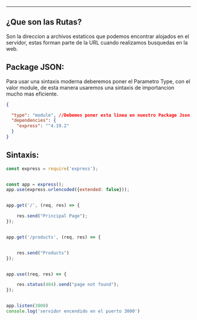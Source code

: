 
---
## ¿Que son las Rutas?
Son la direccion a archivos estaticos que podemos encontrar alojados en el servidor, estas forman parte de la URL cuando realizamos busquedas en la web.

## Package JSON:
Para usar una sintaxis moderna deberemos poner el Parametro Type, con el valor module, de esta manera usaremos una sintaxis de importancion mucho mas eficiente. 

```json
{

  "type": "module", //Debemos poner esta linea en nuestro Package Json
  "dependencies": {
    "express": "^4.19.2"
  }
}

```

## Sintaxis:

```javascript
const express = require('express');


const app = express();
app.use(express.urlencoded({extended: false}));


app.get('/', (req, res) => {

    res.send("Principal Page");
});


app.get('/products', (req, res) => {


    res.send("Products")
});


app.use((req, res) => {

    res.status(404).send("page not found");
});


app.listen(3000)
console.log('servidor encendido en el puerto 3000')

```